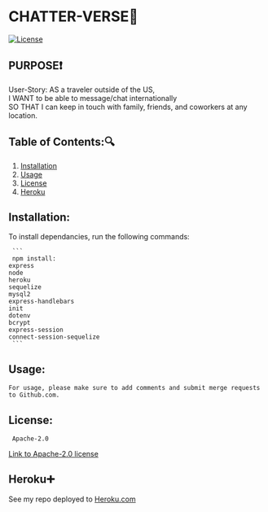 # CHATTER-VERSE:speech_balloon:
  [![License](https://img.shields.io/badge/License-Apache_2.0-blue.svg)](https://opensource.org/licenses/Apache-2.0)
## PURPOSE:exclamation:
User-Story: AS a traveler outside of the US, <br>
I WANT to be able to message/chat internationally<br>
 SO THAT I can keep in touch with family, friends, and coworkers at any location.
## Table of Contents::mag:
   1. [ Installation ](#installation)
   2. [ Usage ](#usage)
   3. [ License ](#license)
   4. [ Heroku ](#heroku)

 ## Installation:

   To install dependancies, run the following commands:

     ```
     npm install:
    express
    node
    heroku
    sequelize
    mysql2
    express-handlebars
    init
    dotenv
    bcrypt
    express-session
    connect-session-sequelize
     ```
                      
 ## Usage:

    For usage, please make sure to add comments and submit merge requests to Github.com.


## License: 

     Apache-2.0 

   [Link to Apache-2.0 license](https://opensource.org/licenses/Apache-2.0)


## Heroku:heavy_plus_sign:
   See my repo deployed to [Heroku.com](https://still-citadel-61156.herokuapp.com/)

